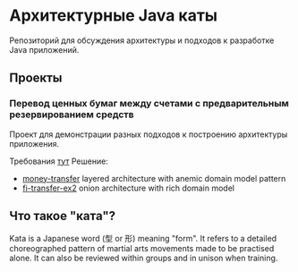#  Архитектурные Java каты
Репозиторий для обсуждения архитектуры и подходов к разработке Java приложений.

## Проекты
### Перевод ценных бумаг между счетами с предварительным резервированием средств
Проект для демонстрации разных подходов к построению архитектуры приложения.

Требования [тут](money-transfer/README.md)
Решение:
- [money-transfer](fi-transfer-ex1/README.md) layered architecture with anemic domain model pattern
- [fi-transfer-ex2](fi-transfer-ex2/README.md) onion architecture with rich domain model

## Что такое "ката"?
Kata is a Japanese word (型 or 形) meaning "form". It refers to a detailed choreographed pattern of 
martial arts movements made to be practised alone. It can also be reviewed within groups and in unison when training.

